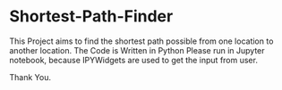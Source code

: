 # Shortest-Path-Finder
This Project aims to find the shortest path possible from one location to another location.
The Code is Written in Python
Please run in Jupyter notebook, because IPYWidgets are used to get the input from user.


Thank You.
